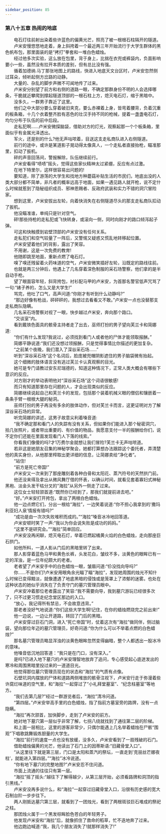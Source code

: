 ```yaml
---
sidebar_position: 85
---
```

### 第八十五章 热闹的地底  


　　电石灯往前射出染着些许蓝色的偏黄光芒，照亮了被一根根石柱隔开的隧道。  
　　卢米安慢悠悠地走着，身上斜挎着一个最近两三年开始流行于大学生群体的黑色帆布包，那里面装的是“拷打”拳套和一堆白色蜡烛。  
　　经过他多次实验，这么放在包里，背于身上，比揣在衣兜或裤袋内，负面影响要小一些，虽然没有拉开本质的差别，但有总比没有强。  
　　循着加德纳.马丁那张地图上的路线，快进入地底天文台区时，卢米安忽然侧过耳朵，倾听起侧方岔路的动静。  
　　大量的、杂乱的脚步声微不可闻地传了过来。  
　　卢米安分别望了前方和右侧的道路一眼，不确定那群身份不明的人会选择哪条，干脆就近攀爬到撑起隧道顶部的一根石柱上方，熄灭电石灯，缩于黑暗中。  
　　没多久，一群男子靠近了这里。  
　　他们之中大部分要么穿着破旧夹克，要么赤裸着上身，皆弯着腰背，负着沉重的板条箱，十几个衣着整齐脸有恶色的壮汉手持不同的枪械，提着一盏盏电石灯，均匀分布于队伍的前中后段。  
　　走私犯啊……卢米安微探脑袋，借助对方的灯光，观察起那一个个板条箱，里面似乎有金属光泽透出。  
　　军火，还是别的什么?他无声咕哝着，目送这支走私商队进入右侧隧道。  
　　前行的途中，或许是某道影子晃动得太像真人，一个走私者直接抬枪，瞄准那里，扣动了扳机。  
　　砰的声音回荡间，警报解除，队伍继续前行。  
　　卢米安看得“啧啧”摇头，觉得这些家伙精神太过紧绷，反应有点过激。  
　　在地下特里尔，这样很容易出问题的!  
　　要知道，除了游荡的大学生和找地方种蘑菇补贴生活的市民们，地底出没的人类大部分都不简单，非凡者的概率远高于地面，如果一遇见路人就开枪，说不定什么时候就惹到了隐秘组织成员、邪神恩赐者、反政府武装和实力不错的洞穴冒险家。  
　　想到这里，卢米安拔出左轮，向着快消失在右侧隧道尽头的那支走私商队扣动了扳机。  
　　他没瞄准谁，单纯只是针对空气。  
　　砰!那些持枪的走私犯或飞快转身，或滚向一侧，同时向刚才的路口倾泻起子弹。  
　　可这和快触摸到岩壁顶部的卢米安没有任何关系。  
　　走私犯们和空气较量了一阵后，又警惕又疑惑又慌乱地转移起位置。  
　　卢米安望着他们的背影，露出了笑容。  
　　不用谢，这是一次免费的教育!  
　　他随即跳至地面，重新点燃了电石灯。  
　　嗅了嗅还残留着火药味道的空气，卢米安微笑插好左轮，沿既定的路线往前。  
　　也就是两三分钟后，他遇上了几名穿着深色制服的采石场警察，他们拿的是半自动手枪。  
　　望了眼面容年轻，斜背挎包，衬衫配马甲的卢米安，为首那名警官低声咒骂了一句:“婊子养的，怎么又是大学生!”  
　　骂完，他吐了口气，高声问道:“你刚才有听到什么动静吗?”  
　　“那边好像有枪战，砰砰砰的，我想过去看看又不敢。”卢米安一点也没替那支走私商队隐瞒。  
　　几名采石场警察对视了一眼，快步越过卢米安，奔向那个路口。  
　　“交谈室”内。  
　　看到戴铁色面具的骸骨主持者走了出去，巫师打扮的男子望向芙兰卡和简娜道:  
　　“你们有什么发现?我说过，必须找到看门人或者他的尸体才能领取报酬。”  
　　简娜平静说道:“我们还没想过领报酬，只是觉得事情比你描述的更加复杂。  
　　“之前某个夜晚，我们潜入了深谷采石场……”  
　　听到“深谷采石场”这个名词后，脸庞被兜帽阴影遮住的男子脑袋微有抬起。  
　　这个细微的肢体语言没有逃过芙兰卡认真观察的目光。  
　　她可是专门请教过安东尼瑞德的，知道这种情况下，正常人类大概会有哪些下意识的反应。  
　　对方刚才的举动表明他对“深谷采石场”这个词语很敏感!  
　　而只有知道那里存在问题的人，才会出现类似的反应。  
　　简娜继续说起自己和芙兰卡的发现，包括那个装着机械义眼的僧侣和镶嵌着一条条手臂一根根大腿的秘洞。  
　　巫师打扮的男子再没有多余的肢体动作，但对芙兰卡而言，这更证明对方了解深谷采石场的异常。  
　　听完简娜的讲述，这男子故意尖利着嗓音道:  
　　“我不确定那和看门人的失踪有没有关系，但如果你们能进入那个秘密洞穴，拍几张照片，或者带出重要的、有价值的物品，我愿意支付一半的报酬给你们，说不定你们还能在里面发现看门人下落的线索。”  
　　你看我们像傻的吗?才1万费尔金就想让我们冒险?芙兰卡无声咕哝道。  
　　若非这是她朋友召集的神秘学聚会，她都打算想办法跟踪这个委托者，弄清楚他的真实身份，从他那里榨取出更详细的信息，让简娜卖给“净化者”。  
　　“站住!  
　　“前方是死亡帝国!”  
　　卢米安又一次来到了那座雕刻着各种白骨和太阳花、蒸汽符号的天然拱门前。  
　　他还没来得及拿出从微风舞厅借的怀表，以确认时间，就看见套着寡妇式神秘黑袍、淡金头发干枯分叉的“海拉”从另外一侧走了过来。  
　　这位女士轻轻颔首道:“既然你已经到了，那我们就提前进去吧。”  
　　“好。”卢米安打开挎包，拿出了两根白色蜡烛。  
　　他一边点燃它们，分出一根给“海拉”，一边笑着说道:“你不担心我拿到的'撒玛利亚妇人泉’情报有错吗?”  
　　“成功是由一次次失败堆积而成的。”“海拉”嗓音冰冷地回答道。  
　　卢米安顿时笑了一声:“我以为你会说失败是成功的妈妈。”  
　　“这里不是研究会。”“海拉”简单回应。  
　　卢米安没再闲聊，熄灭电石灯，举着已燃起橘黄火焰的白色蜡烛，走向那座巨石拱门。  
　　如他所料，一道人影从门后的黑暗里转了出来。  
　　那人影穿着蓝色马甲和黄色长裤，头发花白，皱纹不多，淡黄色的眼眸已有一定的浑浊，是一位年纪颇大的老者。  
　　老者望了卢米安手中的白色蜡烛一眼，皱眉问道:“伱没找向导吗?”  
　　你……不是你们?卢米安用眼角余光瞄了瞄“海拉”，发现她周围的烛光不知什么时候已变得黯淡，就像遭遇了地底黑暗的侵蚀或是笼罩上了浓郁的迷雾。也处在这种状态的她似乎消失在了负责守门的墓穴管理员眼中。  
　　卢米安冲着那位老者露出了笑容:“我不需要向导，我到墓穴游玩已经很多次了，只不过更习惯走纪念堂区那边的入口。  
　　“放心，我记得所有禁忌，不会故意违背。”  
　　那老者没好气地说道:“你们这些大学生啊!记住，在你的蜡烛燃烧完之前出来!”  
　　他一边说，一边让开道路，转回了门后的黑暗。  
　　卢米安穿过巨石门洞，进入“死亡帝国”时，仗着这次有“海拉”做同伴，侧过脑袋，望向那位年迈的墓穴管理员，好奇问道:“你为什么可以不举着点燃的白色蜡烛?”  
　　那名墓穴管理员略显浑浊的淡黄色眼眸忽然变得幽暗，整个人都透出一股冰冷的意味。  
　　他嗓音低沉地回答道：“我只是在门口，没有深入。”  
　　是吗?已进入地下墓穴的卢米安理智地放弃了追问，专心感受起心底迸发出的寒冷和周围黑暗里投过来的一道道目光。  
　　他觉得那位墓穴管理员现在的状态和“海拉”的气质有点像。  
　　石壁坑洞内摆放的尸体和道路两侧堆放的骸骨注视下，卢米安行走于弥漫着些许腐烂味道的空气里，和“海拉”一起穿过了“小礼拜堂墓室”、“纪念柱墓室”等地方。  
　　“我们去第几层?”经过一群游览者后，“海拉”清冷问道。  
　　“第四层。”卢米安举高手里的白色蜡烛，指了指前方墓室旁的路牌，没有一点隐瞒。  
　　“海拉”再次颔首，加快脚步，走到了卢米安的前方。  
　　她对地下墓穴第一层似乎非常了解，七拐八绕就找到了通往第二层的阶梯。  
　　和上面一层相比，这里的游客非常少，只偶尔能遇上几名举着蜡烛在尸骸“围观”下唱歌跳舞锻炼胆量的大学生。  
　　“海拉”前行的速度一点也没有放缓，没多久，卢米安看到了一扇残破的石门。  
　　借助蜡烛偏黄的光芒，他读出了石门上的因蒂斯语:“旧藏骨堂入口”。  
　　“从这里往下就是第三层，门口是太阳和蒸汽的祭坛，一直走到'克丽丝芒娜夜柱’，就能进入第四层。”“海拉”冰冷说道。  
　　“你有地下墓穴的完整地图?”卢米安忍不住问道。  
　　市面上流通的往往只有第一层。  
　　“海拉”摇了摇头:“越往下了解得越少，从第三层开始，必须看路牌和洞顶的指引黑线。”  
　　卢米安没再多说什么，和“海拉”一起穿过旧藏骨堂入口，沿很有历史感的宽大石制台阶一步步往下。  
　　两人刚抵达墓穴第三层，就看到了一团烛光，看到了两根斑驳巨石堆成的祭祀之柱。  
　　那团烛火属于一个黑发棕眸脸色苍白的年轻男子。  
　　他发现卢米安和“海拉”后，就像抓住了救命的稻草，忙不迭地奔了过来。  
　　他边跑边喊道:“我，我几个朋友消失了!就那样消失了!”  
